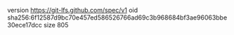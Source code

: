 version https://git-lfs.github.com/spec/v1
oid sha256:6f12587d9bc70e457ed586526766ad69c3b968684bf3ae96063bbe30ece17dcc
size 805
